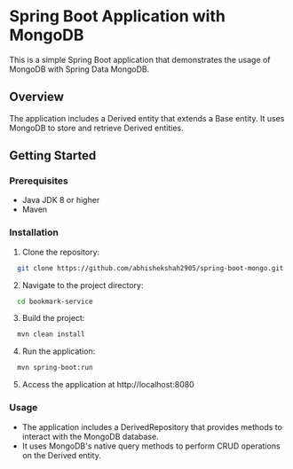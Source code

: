 # Spring Boot Application with MongoDB

This is a simple Spring Boot application that demonstrates the usage of MongoDB with Spring Data MongoDB.

## Overview
The application includes a Derived entity that extends a Base entity. It uses MongoDB to store and retrieve Derived entities.

## Getting Started

### Prerequisites
- Java JDK 8 or higher
- Maven
### Installation
1. Clone the repository:
```bash
  git clone https://github.com/abhishekshah2905/spring-boot-mongo.git
```
2. Navigate to the project directory:
```bash
  cd bookmark-service
```
3. Build the project:
```bash
  mvn clean install
```
4. Run the application:
```bash
  mvn spring-boot:run
```
5. Access the application at http://localhost:8080
### Usage
- The application includes a DerivedRepository that provides methods to interact with the MongoDB database.
- It uses MongoDB's native query methods to perform CRUD operations on the Derived entity.